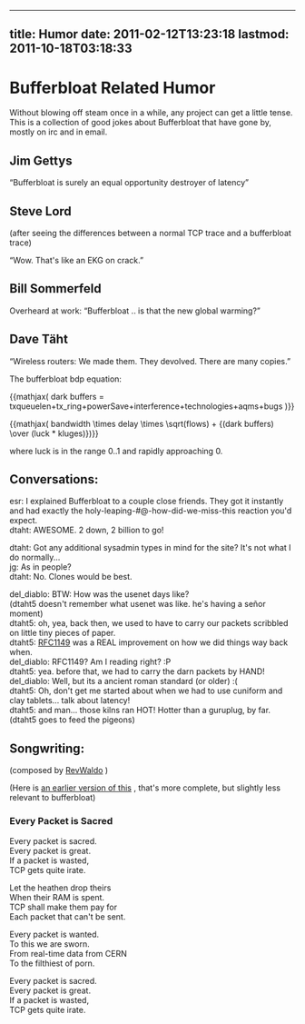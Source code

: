 
---
title: Humor
date: 2011-02-12T13:23:18
lastmod: 2011-10-18T03:18:33
---
Bufferbloat Related Humor
=========================

Without blowing off steam once in a while, any project can get a little
tense.\
This is a collection of good jokes about Bufferbloat that have gone by,
mostly on irc and in email.

Jim Gettys
----------

“Bufferbloat is surely an equal opportunity destroyer of latency”

Steve Lord
----------

(after seeing the differences between a normal TCP trace and a
bufferbloat trace)

“Wow. That's like an EKG on crack.”

Bill Sommerfeld
---------------

Overheard at work: “Bufferbloat .. is that the new global warming?”

Dave Täht
---------

“Wireless routers: We made them. They devolved. There are many copies.”

The bufferbloat bdp equation:

{{mathjax( dark buffers =
txqueuelen+tx\_ring+powerSave+interference+technologies+aqms+bugs )}}

{{mathjax( bandwidth \\times delay \\times \\sqrt(flows) + {(dark
buffers) \\over (luck \* kluges)})}}

where luck is in the range 0..1 and rapidly approaching 0.

Conversations:
--------------

esr: I explained Bufferbloat to a couple close friends. They got it
instantly and had exactly the holy-leaping-\#@![]()-how-did-we-miss-this
reaction you'd expect.\
dtaht: AWESOME. 2 down, 2 billion to go!

dtaht: Got any additional sysadmin types in mind for the site? It's not
what I do normally...\
jg: As in people?\
dtaht: No. Clones would be best.

del\_diablo: BTW: How was the usenet days like?\
(dtaht5 doesn't remember what usenet was like. he's having a señor
moment)\
dtaht5: oh, yea, back then, we used to have to carry our packets
scribbled on little tiny pieces of paper.\
dtaht5: [RFC1149](http://tools.ietf.org/html/rfc1149) was a REAL
improvement on how we did things way back when.\
del\_diablo: RFC1149? Am I reading right? :P\
dtaht5: yea. before that, we had to carry the darn packets by HAND!\
del\_diablo: Well, but its a ancient roman standard (or older) :(\
dtaht5: Oh, don't get me started about when we had to use cuniform and
clay tablets... talk about latency!\
dtaht5: and man... those kilns ran HOT! Hotter than a guruplug, by far.\
(dtaht5 goes to feed the pigeons)

Songwriting:
------------

(composed by [RevWaldo](http://slashdot.org/~RevWaldo) )

(Here is [an earlier version of
this](http://www.rossolson.com/dwelling/2003/11/every-packet-is-sacred/)
, that's more complete, but slightly less relevant to bufferbloat)

### Every Packet is Sacred

Every packet is sacred.\
Every packet is great.\
If a packet is wasted,\
TCP gets quite irate.

Let the heathen drop theirs\
When their RAM is spent.\
TCP shall make them pay for\
Each packet that can't be sent.

Every packet is wanted.\
To this we are sworn.\
From real-time data from CERN\
To the filthiest of porn.

Every packet is sacred.\
Every packet is great.\
If a packet is wasted,\
TCP gets quite irate.
